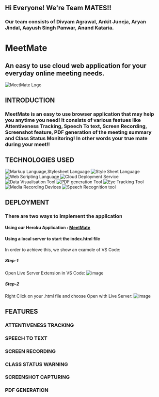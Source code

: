 ## Hi Everyone! We're Team MATES!!
### Our team consists of Divyam Agrawal, Ankit Juneja, Aryan Jindal, Aayush Singh Panwar, Anand Kataria.

# MeetMate

## An easy to use cloud web application for your everyday online meeting needs.
![MeetMate Logo](https://user-images.githubusercontent.com/83166347/143893948-9ba5eecd-904c-44b1-9777-442319b33970.jpeg)
 

## INTRODUCTION
### MeetMate is an easy to use browser application that may help you anytime you need! It consists of various featues like Attentiveness Tracking, Speech To text, Screen Recording, Screenshot feature, PDF generation of the meeting summary and Class Status Monitoring! In other words your true mate during your meet!!

## TECHNOLOGIES USED

![Markup Language,Stylesheet Language](https://img.shields.io/badge/Markup%20Language-HTML-blue)
![Style Sheet Language](https://img.shields.io/badge/Style%20Sheet%20Language-CSS-red)
![Web Scripting Language](https://img.shields.io/badge/Web%20Scripting%20Language-JavaScript-yellow)
![Cloud Deployment Service](https://img.shields.io/badge/Cloud%20Deployment%20Tool-Heroku-blueviolet)
![Data Visualisation Tool](https://img.shields.io/badge/Data%20Visualisation%20Tool-Plotly.js-informational)
![PDF generation Tool](https://img.shields.io/badge/PDF%20Generation%20Tool-html2pdf.js-green)
![Eye Tracking Tool](https://img.shields.io/badge/Attentiveness%20module-Webgazer%2Cjs-blue)
![Media Recording Devices](https://img.shields.io/badge/Media%20recording%20Tool-mediaDevices-yellowgreen)
![Speech Recognition tool](https://img.shields.io/badge/Speech%20Recognition%20Tool-webkitSpeechRecognition-critical)


## DEPLOYMENT
### There are two ways to implement the application

#### Using our Heroku Application : [MeetMate](https://meetmate-v1.herokuapp.com/)
#### Using a local server to start the index.html file 

In order to achieve this, we show an examole of VS Code:

##### Step-1
Open Live Server Extension in VS Code: ![image](https://user-images.githubusercontent.com/83166347/143993763-8bf702b7-ff40-4d3f-9a6c-ed327d8aa0cd.png)
##### Step-2
Right Click on your .html file and choose Open with Live Server: ![image](https://user-images.githubusercontent.com/83166347/143993919-edfc027d-8e86-40f3-af49-168308457356.png)


## FEATURES

### ATTENTIVENESS TRACKING
### SPEECH TO TEXT 
### SCREEN RECORDING
### CLASS STATUS WARNING
### SCREENSHOT CAPTURING
### PDF GENERATION





